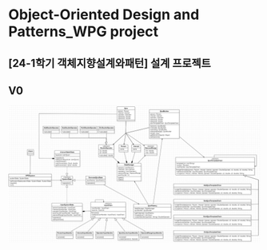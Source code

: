# Object-Oriented Design and Patterns_WPG project
 ## [24-1학기 객체지향설계와패턴] 설계 프로젝트
 
## V0
![v0 UML](v0/UML.png)
